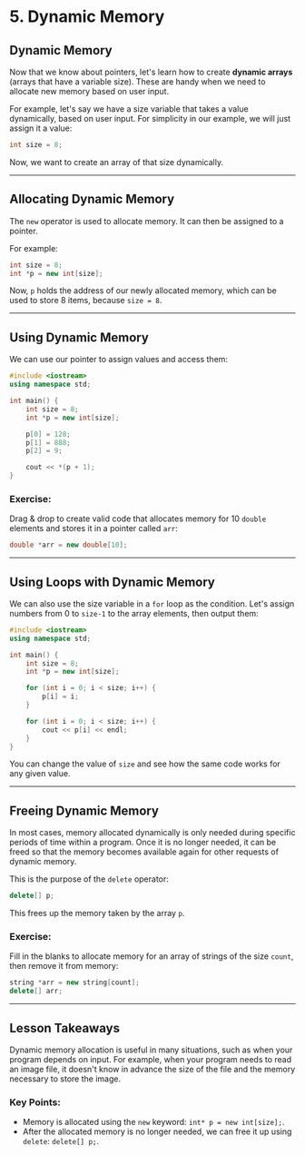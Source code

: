 # 5. Dynamic Memory

## Dynamic Memory
Now that we know about pointers, let's learn how to create **dynamic arrays** (arrays that have a variable size). These are handy when we need to allocate new memory based on user input.

For example, let's say we have a size variable that takes a value dynamically, based on user input. For simplicity in our example, we will just assign it a value:

```cpp
int size = 8;
```

Now, we want to create an array of that size dynamically.

---

## Allocating Dynamic Memory
The `new` operator is used to allocate memory. It can then be assigned to a pointer.

For example:

```cpp
int size = 8;
int *p = new int[size];
```

Now, `p` holds the address of our newly allocated memory, which can be used to store 8 items, because `size = 8`.

---

## Using Dynamic Memory
We can use our pointer to assign values and access them:

```cpp
#include <iostream>
using namespace std;

int main() {
    int size = 8;
    int *p = new int[size];

    p[0] = 128;
    p[1] = 888;
    p[2] = 9;

    cout << *(p + 1);
}
```

### Exercise:
Drag & drop to create valid code that allocates memory for 10 `double` elements and stores it in a pointer called `arr`:

```cpp
double *arr = new double[10];
```

---

## Using Loops with Dynamic Memory
We can also use the size variable in a `for` loop as the condition. Let's assign numbers from 0 to `size-1` to the array elements, then output them:

```cpp
#include <iostream>
using namespace std;

int main() {
    int size = 8;
    int *p = new int[size];

    for (int i = 0; i < size; i++) {
        p[i] = i;
    }

    for (int i = 0; i < size; i++) {
        cout << p[i] << endl;
    }
}
```

You can change the value of `size` and see how the same code works for any given value.

---

## Freeing Dynamic Memory
In most cases, memory allocated dynamically is only needed during specific periods of time within a program. Once it is no longer needed, it can be freed so that the memory becomes available again for other requests of dynamic memory.

This is the purpose of the `delete` operator:

```cpp
delete[] p;
```

This frees up the memory taken by the array `p`.

### Exercise:
Fill in the blanks to allocate memory for an array of strings of the size `count`, then remove it from memory:

```cpp
string *arr = new string[count];
delete[] arr;
```

---

## Lesson Takeaways
Dynamic memory allocation is useful in many situations, such as when your program depends on input. For example, when your program needs to read an image file, it doesn't know in advance the size of the file and the memory necessary to store the image.

### Key Points:
- Memory is allocated using the `new` keyword: `int* p = new int[size];`.
- After the allocated memory is no longer needed, we can free it up using `delete`: `delete[] p;`.
